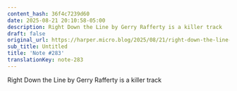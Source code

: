 ```yaml
---
content_hash: 36f4c7239d60
date: 2025-08-21 20:10:58-05:00
description: Right Down the Line by Gerry Rafferty is a killer track
draft: false
original_url: https://harper.micro.blog/2025/08/21/right-down-the-line-by.html
sub_title: Untitled
title: 'Note #283'
translationKey: note-283
---
```


Right Down the Line by Gerry Rafferty is a killer track